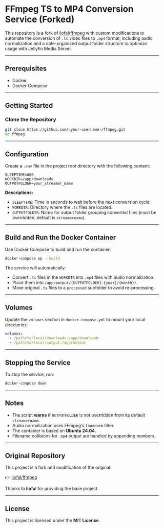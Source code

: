 # FFmpeg TS to MP4 Conversion Service (Forked)

This repository is a fork of [liofal/ffmpeg](https://github.com/liofal/ffmpeg) with custom modifications to automate the conversion of `.ts` video files to `.mp4` format, including audio normalization and a date-organized output folder structure to optimize usage with Jellyfin Media Server.

---

## Prerequisites

- Docker  
- Docker Compose

---

## Getting Started

### Clone the Repository

```sh
git clone https://github.com/<your-username>/ffmpeg.git
cd ffmpeg
```

---

## Configuration

Create a `.env` file in the project root directory with the following content:

```env
SLEEPTIME=600
WORKDIR=/app/downloads
OUTPUTFOLDER=your_streamer_name
```

**Descriptions:**

- `SLEEPTIME`: Time in seconds to wait before the next conversion cycle.  
- `WORKDIR`: Directory where the `.ts` files are located.  
- `OUTPUTFOLDER`: Name for output folder grouping converted files (must be overridden; default is `streamername`).

---

## Build and Run the Docker Container

Use Docker Compose to build and run the container:

```sh
docker-compose up --build
```

The service will automatically:

- Convert `.ts` files in the `WORKDIR` into `.mp4` files with audio normalization.
- Place them into `/app/output/{OUTPUTFOLDER}-{year}/{month}/`.
- Move original `.ts` files to a `processed` subfolder to avoid re-processing.

---

## Volumes

Update the `volumes` section in `docker-compose.yml` to mount your local directories:

```yaml
volumes:
  - /path/to/local/downloads:/app/downloads
  - /path/to/local/output:/app/output
```

---

## Stopping the Service

To stop the service, run:

```sh
docker-compose down
```

---

## Notes

- The script **warns** if `OUTPUTFOLDER` is not overridden from its default `streamername`.
- Audio normalization uses FFmpeg's `loudnorm` filter.
- The container is based on **Ubuntu 24.04**.
- Filename collisions for `.mp4` output are handled by appending numbers.

---

## Original Repository

This project is a fork and modification of the original:

👉 [liofal/ffmpeg](https://github.com/liofal/ffmpeg)

Thanks to **liofal** for providing the base project.

---

## License

This project is licensed under the **MIT License**.
